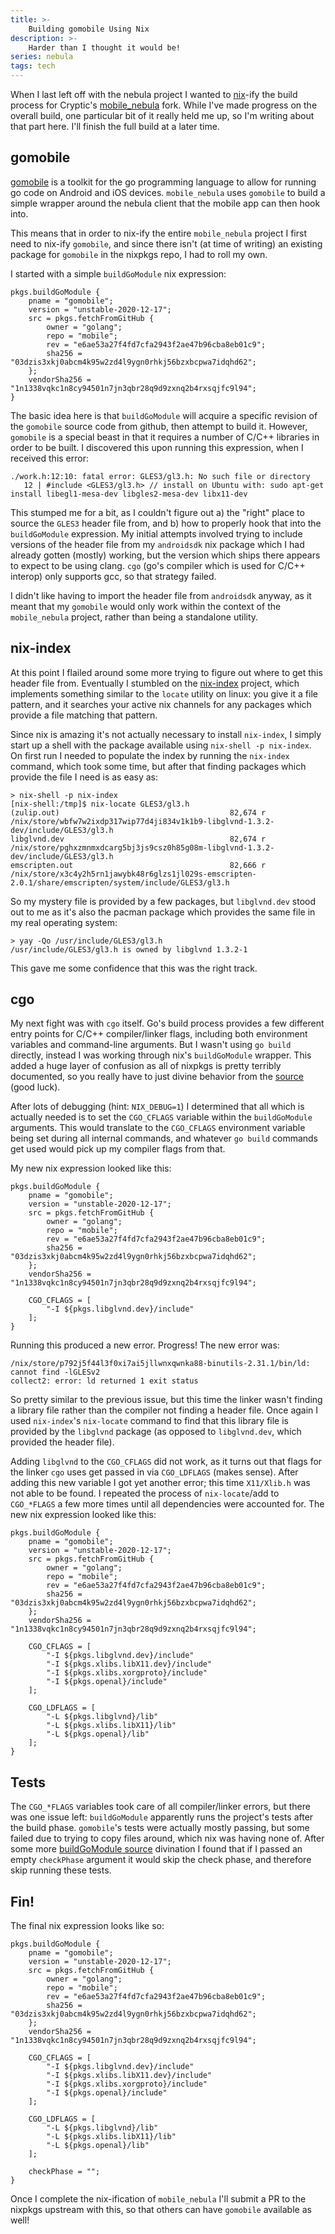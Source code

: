 ```yaml
---
title: >-
    Building gomobile Using Nix
description: >-
    Harder than I thought it would be!
series: nebula
tags: tech
---
```


When I last left off with the nebula project I wanted to [nix][nix]-ify the
build process for Cryptic's [mobile_nebula][mobile_nebula] fork. While I've made
progress on the overall build, one particular bit of it really held me up, so
I'm writing about that part here. I'll finish the full build at a later time.

## gomobile

[gomobile][gomobile] is a toolkit for the go programming language to allow for
running go code on Android and iOS devices. `mobile_nebula` uses `gomobile` to
build a simple wrapper around the nebula client that the mobile app can then
hook into.

This means that in order to nix-ify the entire `mobile_nebula` project I first
need to nix-ify `gomobile`, and since there isn't (at time of writing) an
existing package for `gomobile` in the nixpkgs repo, I had to roll my own.

I started with a simple `buildGoModule` nix expression:

```
pkgs.buildGoModule {
    pname = "gomobile";
    version = "unstable-2020-12-17";
    src = pkgs.fetchFromGitHub {
        owner = "golang";
        repo = "mobile";
        rev = "e6ae53a27f4fd7cfa2943f2ae47b96cba8eb01c9";
        sha256 = "03dzis3xkj0abcm4k95w2zd4l9ygn0rhkj56bzxbcpwa7idqhd62";
    };
    vendorSha256 = "1n1338vqkc1n8cy94501n7jn3qbr28q9d9zxnq2b4rxsqjfc9l94";
}
```

The basic idea here is that `buildGoModule` will acquire a specific revision of
the `gomobile` source code from github, then attempt to build it. However,
`gomobile` is a special beast in that it requires a number of C/C++ libraries in
order to be built. I discovered this upon running this expression, when I
received this error:

```
./work.h:12:10: fatal error: GLES3/gl3.h: No such file or directory
   12 | #include <GLES3/gl3.h> // install on Ubuntu with: sudo apt-get install libegl1-mesa-dev libgles2-mesa-dev libx11-dev
```

This stumped me for a bit, as I couldn't figure out a) the "right" place to
source the `GLES3` header file from, and b) how to properly hook that into the
`buildGoModule` expression. My initial attempts involved trying to include
versions of the header file from my `androidsdk` nix package which I had already
gotten (mostly) working, but the version which ships there appears to expect to
be using clang. `cgo` (go's compiler which is used for C/C++ interop) only
supports gcc, so that strategy failed.

I didn't like having to import the header file from `androidsdk` anyway, as it
meant that my `gomobile` would only work within the context of the
`mobile_nebula` project, rather than being a standalone utility.

## nix-index

At this point I flailed around some more trying to figure out where to get this
header file from. Eventually I stumbled on the [nix-index][nix-index] project,
which implements something similar to the `locate` utility on linux: you give it
a file pattern, and it searches your active nix channels for any packages which
provide a file matching that pattern.

Since nix is amazing it's not actually necessary to install `nix-index`, I
simply start up a shell with the package available using `nix-shell -p
nix-index`. On first run I needed to populate the index by running the
`nix-index` command, which took some time, but after that finding packages which
provide the file I need is as easy as:

```
> nix-shell -p nix-index
[nix-shell:/tmp]$ nix-locate GLES3/gl3.h
(zulip.out)                                      82,674 r /nix/store/wbfw7w2ixdp317wip77d4ji834v1k1b9-libglvnd-1.3.2-dev/include/GLES3/gl3.h
libglvnd.dev                                     82,674 r /nix/store/pghxzmnmxdcarg5bj3js9csz0h85g08m-libglvnd-1.3.2-dev/include/GLES3/gl3.h
emscripten.out                                   82,666 r /nix/store/x3c4y2h5rn1jawybk48r6glzs1jl029s-emscripten-2.0.1/share/emscripten/system/include/GLES3/gl3.h
```

So my mystery file is provided by a few packages, but `libglvnd.dev` stood out
to me as it's also the pacman package which provides the same file in my real
operating system:

```
> yay -Qo /usr/include/GLES3/gl3.h
/usr/include/GLES3/gl3.h is owned by libglvnd 1.3.2-1
```

This gave me some confidence that this was the right track.

## cgo

My next fight was with `cgo` itself. Go's build process provides a few different
entry points for C/C++ compiler/linker flags, including both environment
variables and command-line arguments. But I wasn't using `go build` directly,
instead I was working through nix's `buildGoModule` wrapper. This added a huge
layer of confusion as all of nixpkgs is pretty terribly documented, so you
really have to just divine behavior from the [source][buildGoModule-source]
(good luck).

After lots of debugging (hint: `NIX_DEBUG=1`) I determined that all which is
actually needed is to set the `CGO_CFLAGS` variable within the `buildGoModule`
arguments. This would translate to the `CGO_CFLAGS` environment variable being
set during all internal commands, and whatever `go build` commands get used
would pick up my compiler flags from that.

My new nix expression looked like this:

```
pkgs.buildGoModule {
    pname = "gomobile";
    version = "unstable-2020-12-17";
    src = pkgs.fetchFromGitHub {
        owner = "golang";
        repo = "mobile";
        rev = "e6ae53a27f4fd7cfa2943f2ae47b96cba8eb01c9";
        sha256 = "03dzis3xkj0abcm4k95w2zd4l9ygn0rhkj56bzxbcpwa7idqhd62";
    };
    vendorSha256 = "1n1338vqkc1n8cy94501n7jn3qbr28q9d9zxnq2b4rxsqjfc9l94";

    CGO_CFLAGS = [
        "-I ${pkgs.libglvnd.dev}/include"
    ];
}
```

Running this produced a new error. Progress! The new error was:

```
/nix/store/p792j5f44l3f0xi7ai5jllwnxqwnka88-binutils-2.31.1/bin/ld: cannot find -lGLESv2
collect2: error: ld returned 1 exit status
```

So pretty similar to the previous issue, but this time the linker wasn't finding
a library file rather than the compiler not finding a header file. Once again I
used `nix-index`'s `nix-locate` command to find that this library file is
provided by the `libglvnd` package (as opposed to `libglvnd.dev`, which provided
the header file).

Adding `libglvnd` to the `CGO_CFLAGS` did not work, as it turns out that flags
for the linker `cgo` uses get passed in via `CGO_LDFLAGS` (makes sense). After
adding this new variable I got yet another error; this time `X11/Xlib.h` was not
able to be found. I repeated the process of `nix-locate`/add to `CGO_*FLAGS` a
few more times until all dependencies were accounted for. The new nix expression
looked like this:

```
pkgs.buildGoModule {
    pname = "gomobile";
    version = "unstable-2020-12-17";
    src = pkgs.fetchFromGitHub {
        owner = "golang";
        repo = "mobile";
        rev = "e6ae53a27f4fd7cfa2943f2ae47b96cba8eb01c9";
        sha256 = "03dzis3xkj0abcm4k95w2zd4l9ygn0rhkj56bzxbcpwa7idqhd62";
    };
    vendorSha256 = "1n1338vqkc1n8cy94501n7jn3qbr28q9d9zxnq2b4rxsqjfc9l94";

    CGO_CFLAGS = [
        "-I ${pkgs.libglvnd.dev}/include"
        "-I ${pkgs.xlibs.libX11.dev}/include"
        "-I ${pkgs.xlibs.xorgproto}/include"
        "-I ${pkgs.openal}/include"
    ];

    CGO_LDFLAGS = [
        "-L ${pkgs.libglvnd}/lib"
        "-L ${pkgs.xlibs.libX11}/lib"
        "-L ${pkgs.openal}/lib"
    ];
}
```

## Tests

The `CGO_*FLAGS` variables took care of all compiler/linker errors, but there
was one issue left: `buildGoModule` apparently runs the project's tests after
the build phase. `gomobile`'s tests were actually mostly passing, but some
failed due to trying to copy files around, which nix was having none of. After
some more [buildGoModule source][buildGoModule-source] divination I found that
if I passed an empty `checkPhase` argument it would skip the check phase, and
therefore skip running these tests.

## Fin!

The final nix expression looks like so:

```
pkgs.buildGoModule {
    pname = "gomobile";
    version = "unstable-2020-12-17";
    src = pkgs.fetchFromGitHub {
        owner = "golang";
        repo = "mobile";
        rev = "e6ae53a27f4fd7cfa2943f2ae47b96cba8eb01c9";
        sha256 = "03dzis3xkj0abcm4k95w2zd4l9ygn0rhkj56bzxbcpwa7idqhd62";
    };
    vendorSha256 = "1n1338vqkc1n8cy94501n7jn3qbr28q9d9zxnq2b4rxsqjfc9l94";

    CGO_CFLAGS = [
        "-I ${pkgs.libglvnd.dev}/include"
        "-I ${pkgs.xlibs.libX11.dev}/include"
        "-I ${pkgs.xlibs.xorgproto}/include"
        "-I ${pkgs.openal}/include"
    ];

    CGO_LDFLAGS = [
        "-L ${pkgs.libglvnd}/lib"
        "-L ${pkgs.xlibs.libX11}/lib"
        "-L ${pkgs.openal}/lib"
    ];

    checkPhase = "";
}
```

Once I complete the nix-ification of `mobile_nebula` I'll submit a PR to the
nixpkgs upstream with this, so that others can have `gomobile` available as
well!

[nix]: https://nixos.org/manual/nix/stable/
[mobile_nebula]: https://github.com/cryptic-io/mobile_nebula
[gomobile]: https://github.com/golang/mobile
[nix-index]: https://github.com/bennofs/nix-index
[buildGoModule-source]: https://github.com/NixOS/nixpkgs/blob/26117ed4b78020252e49fe75f562378063471f71/pkgs/development/go-modules/generic/default.nix
